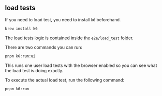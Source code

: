 ## load tests

If you need to load test, you need to install `k6` beforehand.

```sh
brew install k6
```

The load tests logic is contained inside the `e2e/load_test` folder.

There are two commands you can run:

```sh
pnpm k6:run:ui
```

This runs one user load tests with the browser enabled so you can see what the load test is doing exactly.

To execute the actual load test, run the following command:

```sh
pnpm k6:run
```
